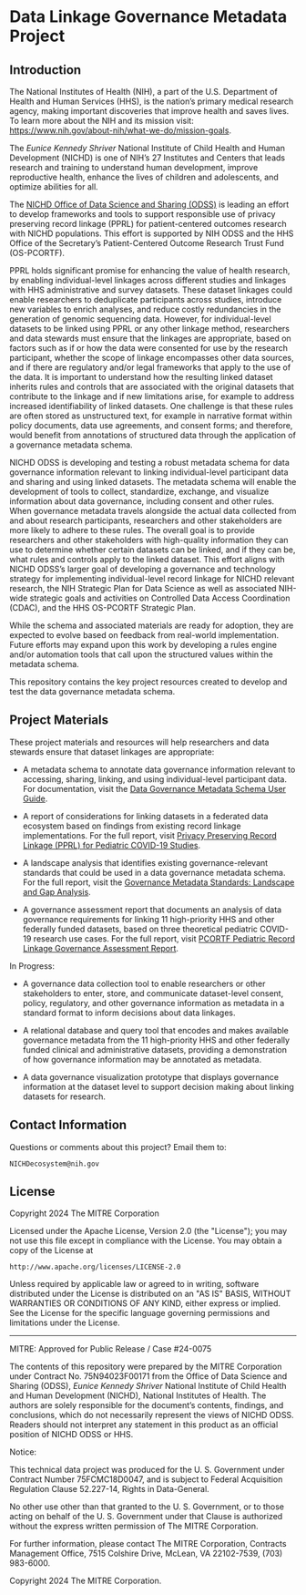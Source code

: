 # Data Linkage Governance Metadata Project

## Introduction

The National Institutes of Health (NIH), a part of the U.S. Department of Health and Human Services (HHS), is the nation’s primary medical research agency, making important discoveries that improve health and saves lives. To learn more about the NIH and its mission visit: https://www.nih.gov/about-nih/what-we-do/mission-goals. 

The _Eunice Kennedy Shriver_ National Institute of Child Health and Human Development (NICHD) is one of NIH’s 27 Institutes and Centers that leads research and training to understand human development, improve reproductive health, enhance the lives of children and adolescents, and optimize abilities for all.

The [NICHD Office of Data Science and Sharing (ODSS)](https://www.nichd.nih.gov/about/org/od/odss) is leading an effort to develop frameworks and tools to support responsible use of privacy preserving record linkage (PPRL) for patient-centered outcomes research with NICHD populations. This effort is supported by NIH ODSS and the HHS Office of the Secretary’s Patient-Centered Outcome Research Trust Fund (OS-PCORTF).

PPRL holds significant promise for enhancing the value of health research, by enabling individual-level linkages across different studies and linkages with HHS administrative and survey datasets. These dataset linkages could enable researchers to deduplicate participants across studies, introduce new variables to enrich analyses, and reduce costly redundancies in the generation of genomic sequencing data. However, for individual-level datasets to be linked using PPRL or any other linkage method, researchers and data stewards must ensure that the linkages are appropriate, based on factors such as if or how the data were consented for use by the research participant, whether the scope of linkage encompasses other data sources, and if there are regulatory and/or legal frameworks that apply to the use of the data. It is important to understand how the resulting linked dataset inherits rules and controls that are associated with the original datasets that contribute to the linkage and if new limitations arise, for example to address increased identifiability of linked datasets. One challenge is that these rules are often stored as unstructured text, for example in narrative format within policy documents, data use agreements, and consent forms; and therefore, would benefit from annotations of structured data through the application of a governance metadata schema.  

NICHD ODSS is developing and testing a robust metadata schema for data governance information relevant to linking individual-level participant data and sharing and using linked datasets. The metadata schema will enable the development of tools to collect, standardize, exchange, and visualize information about data governance, including consent and other rules. When governance metadata travels alongside the actual data collected from and about research participants, researchers and other stakeholders are more likely to adhere to these rules. The overall goal is to provide researchers and other stakeholders with high-quality information they can use to determine whether certain datasets can be linked, and if they can be, what rules and controls apply to the linked dataset. This effort aligns with NICHD ODSS’s larger goal of developing a governance and technology strategy for implementing individual-level record linkage for NICHD relevant research, the NIH Strategic Plan for Data Science as well as associated NIH-wide strategic goals and activities on Controlled Data Access Coordination (CDAC), and the HHS OS-PCORTF Strategic Plan.

While the schema and associated materials are ready for adoption, they are expected to evolve based on feedback from real-world implementation. Future efforts may expand upon this work by developing a rules engine and/or automation tools that call upon the structured values within the metadata schema.

This repository contains the key project resources created to develop and test the data governance metadata schema.

## Project Materials

These project materials and resources will help researchers and data stewards ensure that dataset linkages are appropriate:

* A metadata schema to annotate data governance information relevant to accessing, sharing, linking, and using individual-level participant data. For documentation, visit the [Data Governance Metadata Schema User Guide](MetadataSchema).

* A report of considerations for linking datasets in a federated data ecosystem based on findings from existing record linkage implementations. For the full report, visit [Privacy Preserving Record Linkage (PPRL) for Pediatric COVID-19 Studies](https://www.nichd.nih.gov/sites/default/files/inline-files/NICHD_ODSS_PPRL_for_Pediatric_COVID-19_Studies_Public_Final_Report_508.pdf).

* A landscape analysis that identifies existing governance-relevant standards that could be used in a data governance metadata schema. For the full report, visit the [Governance Metadata Standards: Landscape and Gap Analysis](https://www.nichd.nih.gov/sites/default/files/inline-files/Governance_Metadata_Standards_FINAL_revb.pdf).
  
* A governance assessment report that documents an analysis of data governance requirements for linking 11 high-priority HHS and other federally funded datasets, based on three theoretical pediatric COVID-19 research use cases. For the full report, visit [PCORTF Pediatric Record Linkage Governance Assessment Report](https://www.nichd.nih.gov/sites/default/files/inline-files/PCORTF_Pediatric_Record_Linkage_Governance_Assessment_Formatted120423.pdf).

In Progress:
* A governance data collection tool to enable researchers or other stakeholders to enter, store, and communicate dataset-level consent, policy, regulatory, and other governance information as metadata in a standard format to inform decisions about data linkages. 

* A relational database and query tool that encodes and makes available governance metadata from the 11 high-priority HHS and other federally funded clinical and administrative datasets, providing a demonstration of how governance information may be annotated as metadata.

* A data governance visualization prototype that displays governance information at the dataset level to support decision making about linking datasets for research.


## Contact Information

Questions or comments about this project? Email them to:

    NICHDecosystem@nih.gov

## License

Copyright 2024 The MITRE Corporation

Licensed under the Apache License, Version 2.0 (the "License");
you may not use this file except in compliance with the License.
You may obtain a copy of the License at

    http://www.apache.org/licenses/LICENSE-2.0

Unless required by applicable law or agreed to in writing, software
distributed under the License is distributed on an "AS IS" BASIS,
WITHOUT WARRANTIES OR CONDITIONS OF ANY KIND, either express or implied.
See the License for the specific language governing permissions and
limitations under the License.

----

MITRE: Approved for Public Release / Case #24-0075

The contents of this repository were prepared by the MITRE Corporation under Contract No. 75N94023F00171 from the Office of Data Science and Sharing (ODSS), _Eunice Kennedy Shriver_ National Institute of Child Health and Human Development (NICHD), National Institutes of Health. The authors are solely responsible for the document’s contents, findings, and conclusions, which do not necessarily represent the views of NICHD ODSS. Readers should not interpret any statement in this product as an official position of NICHD ODSS or HHS.

Notice:

This technical data project was produced for the U. S. Government under Contract Number 75FCMC18D0047, and is subject to Federal Acquisition Regulation Clause 52.227-14, Rights in Data-General.

No other use other than that granted to the U. S. Government, or to those acting on behalf of the U. S. Government under that Clause is authorized without the express written permission of The MITRE Corporation.

For further information, please contact The MITRE Corporation, Contracts Management Office, 7515 Colshire Drive, McLean, VA  22102-7539, (703) 983-6000.

Copyright 2024 The MITRE Corporation.
